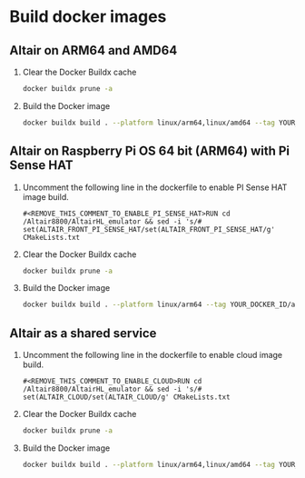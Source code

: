 # Build docker images

## Altair on ARM64 and AMD64

1. Clear the Docker Buildx cache

    ```bash
    docker buildx prune -a
    ```

1. Build the Docker image

    ```bash
    docker buildx build . --platform linux/arm64,linux/amd64 --tag YOUR_DOCKER_ID/altair8800:latest --push
    ```

## Altair on Raspberry Pi OS 64 bit (ARM64) with Pi Sense HAT

1. Uncomment the following line in the dockerfile to enable PI Sense HAT image build.

    ```text
    #<REMOVE_THIS_COMMENT_TO_ENABLE_PI_SENSE_HAT>RUN cd /Altair8800/AltairHL_emulator && sed -i 's/# set(ALTAIR_FRONT_PI_SENSE_HAT/set(ALTAIR_FRONT_PI_SENSE_HAT/g' CMakeLists.txt
    ```

1. Clear the Docker Buildx cache

    ```bash
    docker buildx prune -a
    ```

1. Build the Docker image

    ```bash
    docker buildx build . --platform linux/arm64 --tag YOUR_DOCKER_ID/altair8800-pisense:latest --push
    ```

## Altair as a shared service

1. Uncomment the following line in the dockerfile to enable cloud image build.

    ```text
    #<REMOVE_THIS_COMMENT_TO_ENABLE_CLOUD>RUN cd /Altair8800/AltairHL_emulator && sed -i 's/# set(ALTAIR_CLOUD/set(ALTAIR_CLOUD/g' CMakeLists.txt
    ```

1. Clear the Docker Buildx cache

    ```bash
    docker buildx prune -a
    ```

1. Build the Docker image

    ```bash
    docker buildx build . --platform linux/arm64,linux/amd64 --tag YOUR_DOCKER_ID/altair8800-cloud:latest --push
    ```
